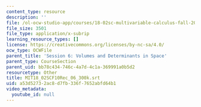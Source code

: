 ```yaml
---
content_type: resource
description: ''
file: /ol-ocw-studio-app/courses/18-02sc-multivariable-calculus-fall-2010/a53d52732ac8d7fb336f7652abfd64b1_MIT18_02SCF10Rec_06_300k.srt
file_size: 3501
file_type: application/x-subrip
learning_resource_types: []
license: https://creativecommons.org/licenses/by-nc-sa/4.0/
ocw_type: OCWFile
parent_title: 'Session 6: Volumes and Determinants in Space'
parent_type: CourseSection
parent_uid: bb78c434-746c-4a7d-4c1a-369991a0b5d2
resourcetype: Other
title: MIT18_02SCF10Rec_06_300k.srt
uid: a53d5273-2ac8-d7fb-336f-7652abfd64b1
video_metadata:
  youtube_id: null
---
```


